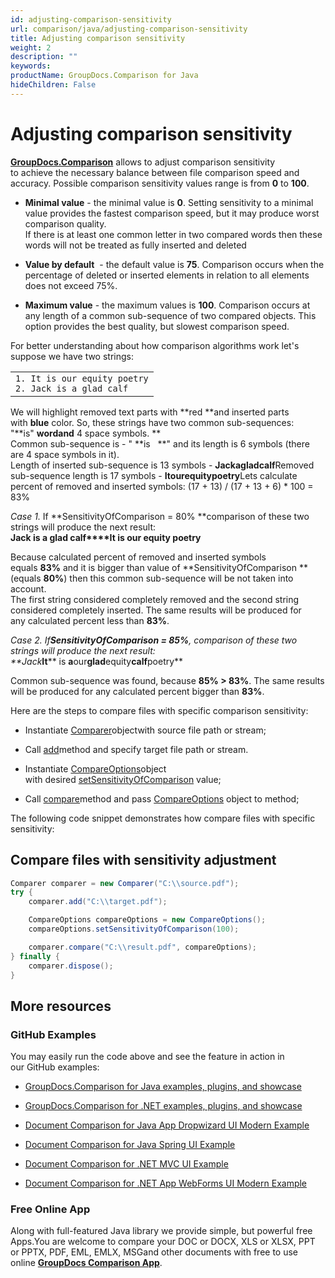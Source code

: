 ```yaml
---
id: adjusting-comparison-sensitivity
url: comparison/java/adjusting-comparison-sensitivity
title: Adjusting comparison sensitivity
weight: 2
description: ""
keywords: 
productName: GroupDocs.Comparison for Java
hideChildren: False
---
```

# Adjusting comparison sensitivity

**[GroupDocs.Comparison](https://products.groupdocs.com/comparison/java)** allows to adjust comparison sensitivity to achieve the necessary balance between file comparison speed and accuracy. Possible comparison sensitivity values range is from **0** to **100**.

*   **Minimal value** - the minimal value is **0**. Setting sensitivity to a minimal value provides the fastest comparison speed, but it may produce worst comparison quality.  
    If there is at least one common letter in two compared words then these words will not be treated as fully inserted and deleted
    
*   **Value by default**  - the default value is **75**. Comparison occurs when the percentage of deleted or inserted elements in relation to all elements does not exceed 75%.
    
*   **Maximum value** - the maximum values is **100**. Comparison occurs at any length of a common sub-sequence of two compared objects. This option provides the best quality, but slowest comparison speed.
    

For better understanding about how comparison algorithms work let's suppose we have two strings:

<table class="confluenceTable"><tbody><tr><td class="confluenceTd"><div class="container" title="Hint: double-click to select code"><div class="line number1 index0 alt2"><code class="java value">1</code><code class="java plain">. <span style="color: rgb(29, 28, 29);">It is our equity poetry</span></code></div><div class="line number2 index1 alt1"><code class="java value">2</code><code class="java plain">. J<span style="color: rgb(29, 28, 29);">ack is a glad calf</span></code></div></div></td></tr></tbody></table>

We will highlight removed text parts with **red **and inserted parts with **blue** color. So, these strings have two common sub-sequences: "**is" **wordand** 4 space symbols. **  
Common sub-sequence is - " **is   **" and its length is 6 symbols (there are 4 space symbols in it).  
Length of inserted sub-sequence is 13 symbols - **Jackagladcalf**Removed sub-sequence length is 17 symbols - **Itourequitypoetry**Lets calculate percent of removed and inserted symbols: (17 + 13) / (17 + 13 + 6) \* 100 = 83%

*Case 1.* If **SensitivityOfComparison = 80% **comparison of these two strings will produce the next result:  
**Jack is a glad calf****It is our equity poetry**

Because calculated percent of removed and inserted symbols equals **83%** and it is bigger than value of **SensitivityOfComparison **(equals **80%**) then this common sub-sequence will be not taken into account.  
The first string considered completely removed and the second string considered completely inserted. The same results will be produced for any calculated percent less than **83%**.

*Case 2. *If**SensitivityOfComparison = 85%**, comparison of these two strings will produce the next result:  
**Jack****It**** is ****a****our****glad****equity****calf****poetry**

Common sub-sequence was found, because **85% > 83%**. The same results will be produced for any calculated percent bigger than **83%**.

Here are the steps to compare files with specific comparison sensitivity:

*   Instantiate [Comparer](https://apireference.groupdocs.com/comparison/java/com.groupdocs.comparison/Comparer)objectwith source file path or stream;
    
*   Call [add](https://apireference.groupdocs.com/comparison/java/com.groupdocs.comparison/Comparer#add(java.lang.String))method and specify target file path or stream.
    
*   Instantiate [CompareOptions](https://apireference.groupdocs.com/comparison/java/com.groupdocs.comparison.options/CompareOptions)object with desired [setSensitivityOfComparison](https://apireference.groupdocs.com/comparison/java/com.groupdocs.comparison.options/CompareOptions#getSensitivityOfComparison()) value;
    
*   Call [compare](https://apireference.groupdocs.com/comparison/java/com.groupdocs.comparison/Comparer#compare(java.lang.String,%20com.groupdocs.comparison.options.CompareOptions))method and pass [CompareOptions](https://apireference.groupdocs.com/comparison/java/com.groupdocs.comparison.options/CompareOptions) object to method;
    

The following code snippet demonstrates how compare files with specific sensitivity: 

## Compare files with sensitivity adjustment

```csharp
Comparer comparer = new Comparer("C:\\source.pdf");
try {
    comparer.add("C:\\target.pdf");

    CompareOptions compareOptions = new CompareOptions();
    compareOptions.setSensitivityOfComparison(100);

    comparer.compare("C:\\result.pdf", compareOptions);
} finally {
    comparer.dispose();
}
```

## More resources

### GitHub Examples

You may easily run the code above and see the feature in action in our GitHub examples:

*   [GroupDocs.Comparison for Java examples, plugins, and showcase](https://github.com/groupdocs-comparison/GroupDocs.Comparison-for-Java)
    
*   [GroupDocs.Comparison for .NET examples, plugins, and showcase](https://github.com/groupdocs-comparison/GroupDocs.Comparison-for-.NET)
    
*   [Document Comparison for Java App Dropwizard UI Modern Example](https://github.com/groupdocs-comparison/GroupDocs.Comparison-for-Java-Dropwizard)
    
*   [Document Comparison for Java Spring UI Example](https://github.com/groupdocs-comparison/GroupDocs.Comparison-for-Java-Spring)
*   [Document Comparison for .NET MVC UI Example](https://github.com/groupdocs-comparison/GroupDocs.Comparison-for-.NET-MVC) 
    
*   [Document Comparison for .NET App WebForms UI Modern Example](https://github.com/groupdocs-comparison/GroupDocs.Comparison-for-.NET-WebForms) 
    

### Free Online App

Along with full-featured Java library we provide simple, but powerful free Apps.You are welcome to compare your DOC or DOCX, XLS or XLSX, PPT or PPTX, PDF, EML, EMLX, MSGand other documents with free to use online **[GroupDocs Comparison App](https://products.groupdocs.app/comparison)**.
